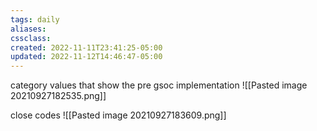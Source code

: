 ```yaml
---
tags: daily
aliases:
cssclass:
created: 2022-11-11T23:41:25-05:00
updated: 2022-11-12T14:46:47-05:00
---
```


category values that show the pre gsoc implementation
![[Pasted image 20210927182535.png]]

close codes
![[Pasted image 20210927183609.png]]
